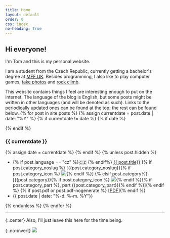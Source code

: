 ```yaml
---
title: Home
layout: default
order: 0
css: index
no-heading: True
---
```


## Hi everyone!

I'm Tom and this is my personal website.

I am a student from the Czech Republic, currently getting a bachelor's degree at [MFF UK](https://www.mff.cuni.cz/en).
Besides programming, I also like to play computer games, [take photos](/photos/) and [rock climb](climbing/).

This website contains things I feel are interesting enough to put on the internet.
The language of the blog is English, but some posts might be written in other languages (and will be denoted as such).
Links to the periodically updated ones can be found at the top; the rest can be found below.
{% for post in site.posts %}
{% assign currentdate = post.date | date: "%Y" %}
{% if currentdate != date %}
{% if date %}
<div class="spacer"></div>
{% endif %}

### {{ currentdate }}
{% assign date = currentdate %} 
{% endif %}
{% unless post.hidden %}
<ul class="hfill">
	<li>
	{% if post.language == "cz" %}🇨🇿 {% endif%}
	<a href="{{ post.url }}">{{ post.title}}</a>
	{% if post.category_noslug %} [{{post.category_noslug}}{% if post.category_icon %} <img class='category-icon' src='{{post.category_icon}}'/>{% endif %}]
	{% elsif post.category%} [{{post.category}}{% if post.category_icon %} <img class='category-icon' src='{{post.category_icon}}'/>{% endif %}{% if post.category_part %}, part {{post.category_part}}{% endif %}]{% endif %}
	{% if post.pdf or post.pdf-nogenerate %} [<a href="/assets/{{post.url | split: "/" | last}}.pdf">PDF</a>]{% endif %}
	</li>
	<li>{{ post.date  | date: "%-d. %-m. %Y"}}</li>
</ul>
{% endunless %}
{% endfor %}

<div class="spacer"></div>

---

{:.center}
Also, I'll just leave this here for the time being.

{:.no-invert}
![](assets/putin.webp)
